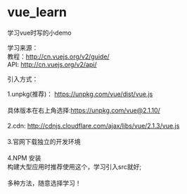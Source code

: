 # vue_learn
学习vue时写的小demo

学习来源： <br />
教程：http://cn.vuejs.org/v2/guide/ <br />	
API: http://cn.vuejs.org/v2/api/

引入方式：
<script src=""></script>
1.unpkg(推荐)： https://unpkg.com/vue/dist/vue.js <br />	
  具体版本在右上角选择:https://unpkg.com/vue@2.1.10/ <br />	
2.cdn: http://cdnjs.cloudflare.com/ajax/libs/vue/2.1.3/vue.js <br />	
3.官网下载独立的开发环境 <br />	
4.NPM 安装 <br />	
  构建大型应用时推荐使用这个，学习引入src就好; <br />	
多种方法，随意选择学习！ <br />	

